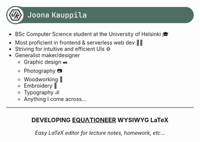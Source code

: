 ![Joona Kauppila](./banner.png)

- BSc Computer Science student at the University of Helsinki :mortar_board:
- Most proficient in frontend & serverless web dev 👨‍💻
- Striving for intuitive and efficient UIs ⚙️
- Generalist maker/designer
  - Graphic design ✒️
  - Photography 📷
  - Woodworking 🔨
  - Embroidery 🧵
  - Typography **ℬ**
  - Anything I come across...

**<hr>**
**<h3 align="center">DEVELOPING [**EQUΛTIONEER**](https://github.com/Jokauppi/Equationeer) WYSIWYG LaTeX</h3>**
_<p align="center">Easy LaTeX editor for lecture notes, homework, etc...</p>_
